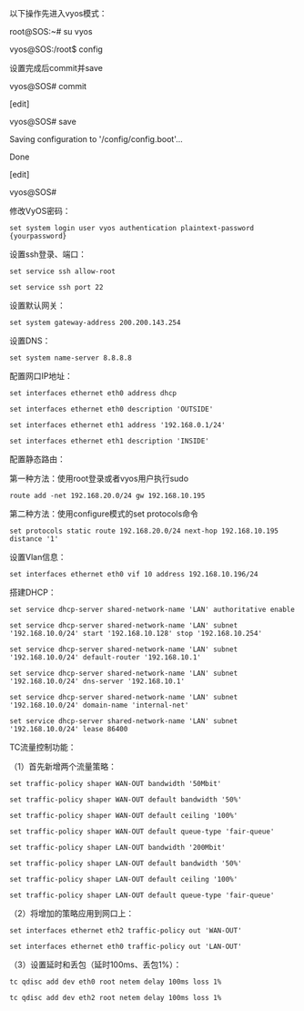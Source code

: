 以下操作先进入vyos模式：

root@SOS:~\# su vyos

vyos@SOS:/root$ config

设置完成后commit并save

vyos@SOS\# commit

\[edit\]

vyos@SOS\# save

Saving configuration to '/config/config.boot'...

Done

\[edit\]

vyos@SOS\#

修改VyOS密码：

`set system login user vyos authentication plaintext-password {yourpassword}`

设置ssh登录、端口：

`set service ssh allow-root`

`set service ssh port 22`

设置默认网关：

`set system gateway-address 200.200.143.254`

设置DNS：

`set system name-server 8.8.8.8`

配置网口IP地址：

`set interfaces ethernet eth0 address dhcp`

`set interfaces ethernet eth0 description 'OUTSIDE'`

`set interfaces ethernet eth1 address '192.168.0.1/24'`

`set interfaces ethernet eth1 description 'INSIDE'`

配置静态路由：

第一种方法：使用root登录或者vyos用户执行sudo

`route add -net 192.168.20.0/24 gw 192.168.10.195`

第二种方法：使用configure模式的set protocols命令

`set protocols static route 192.168.20.0/24 next-hop 192.168.10.195 distance '1'`

设置Vlan信息：

`set interfaces ethernet eth0 vif 10 address 192.168.10.196/24`

搭建DHCP：

`set service dhcp-server shared-network-name 'LAN' authoritative enable`

`set service dhcp-server shared-network-name 'LAN' subnet '192.168.10.0/24' start '192.168.10.128' stop '192.168.10.254'`

`set service dhcp-server shared-network-name 'LAN' subnet '192.168.10.0/24' default-router '192.168.10.1'`

`set service dhcp-server shared-network-name 'LAN' subnet '192.168.10.0/24' dns-server '192.168.10.1'`

`set service dhcp-server shared-network-name 'LAN' subnet '192.168.10.0/24' domain-name 'internal-net'`

`set service dhcp-server shared-network-name 'LAN' subnet '192.168.10.0/24' lease 86400`

TC流量控制功能：

（1）首先新增两个流量策略：

`set traffic-policy shaper WAN-OUT bandwidth '50Mbit'`

`set traffic-policy shaper WAN-OUT default bandwidth '50%'`

`set traffic-policy shaper WAN-OUT default ceiling '100%'`

`set traffic-policy shaper WAN-OUT default queue-type 'fair-queue'`

`set traffic-policy shaper LAN-OUT bandwidth '200Mbit'`

`set traffic-policy shaper LAN-OUT default bandwidth '50%'`

`set traffic-policy shaper LAN-OUT default ceiling '100%'`

`set traffic-policy shaper LAN-OUT default queue-type 'fair-queue'`

（2）将增加的策略应用到网口上：

`set interfaces ethernet eth2 traffic-policy out 'WAN-OUT'`

`set interfaces ethernet eth0 traffic-policy out 'LAN-OUT'`

（3）设置延时和丢包（延时100ms、丢包1%）：

`tc qdisc add dev eth0 root netem delay 100ms loss 1%`

`tc qdisc add dev eth2 root netem delay 100ms loss 1%`

